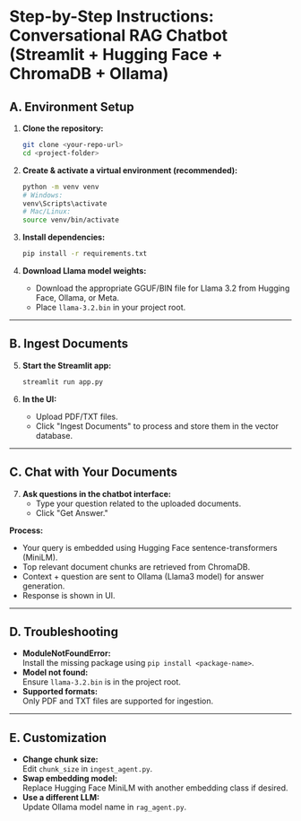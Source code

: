 
# Step-by-Step Instructions: Conversational RAG Chatbot (Streamlit + Hugging Face + ChromaDB + Ollama)

## A. Environment Setup

1. **Clone the repository:**
   ```bash
   git clone <your-repo-url>
   cd <project-folder>
   ```

2. **Create & activate a virtual environment (recommended):**
   ```bash
   python -m venv venv
   # Windows:
   venv\Scripts\activate
   # Mac/Linux:
   source venv/bin/activate
   ```

3. **Install dependencies:**
   ```bash
   pip install -r requirements.txt
   ```

4. **Download Llama model weights:**
   - Download the appropriate GGUF/BIN file for Llama 3.2 from Hugging Face, Ollama, or Meta.
   - Place `llama-3.2.bin` in your project root.

---

## B. Ingest Documents

5. **Start the Streamlit app:**
   ```bash
   streamlit run app.py
   ```

6. **In the UI:**
   - Upload PDF/TXT files.
   - Click "Ingest Documents" to process and store them in the vector database.

---

## C. Chat with Your Documents

7. **Ask questions in the chatbot interface:**
   - Type your question related to the uploaded documents.
   - Click "Get Answer."

**Process:**
- Your query is embedded using Hugging Face sentence-transformers (MiniLM).
- Top relevant document chunks are retrieved from ChromaDB.
- Context + question are sent to Ollama (Llama3 model) for answer generation.
- Response is shown in UI.

---

## D. Troubleshooting

- **ModuleNotFoundError:**  
  Install the missing package using `pip install <package-name>`.
- **Model not found:**  
  Ensure `llama-3.2.bin` is in the project root.
- **Supported formats:**  
  Only PDF and TXT files are supported for ingestion.

---

## E. Customization

- **Change chunk size:**  
  Edit `chunk_size` in `ingest_agent.py`.
- **Swap embedding model:**  
   Replace Hugging Face MiniLM with another embedding class if desired.
- **Use a different LLM:**  
   Update Ollama model name in `rag_agent.py`.